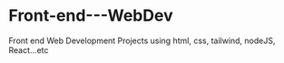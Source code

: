 # Front-end---WebDev
Front end Web Development Projects using html, css, tailwind, nodeJS, React...etc
